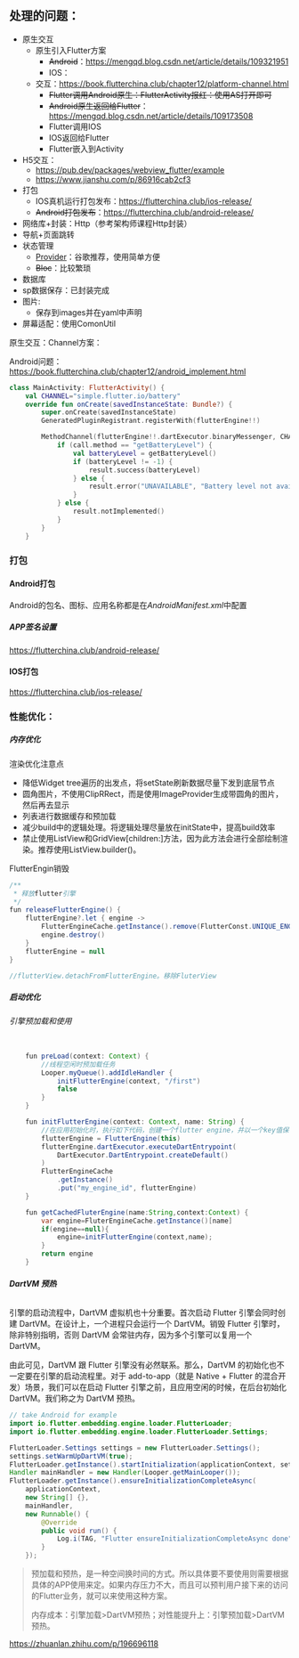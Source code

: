 ## 处理的问题：

* 原生交互
  * 原生引入Flutter方案
    * ~~Android~~：https://mengqd.blog.csdn.net/article/details/109321951
    * IOS：
  * 交互：https://book.flutterchina.club/chapter12/platform-channel.html
    * ~~Flutter调用Android原生：FlutterActivity报红：使用AS打开即可~~
    * ~~Android原生返回给Flutter~~：https://mengqd.blog.csdn.net/article/details/109173508
    * Flutter调用IOS
    * IOS返回给Flutter
    * Flutter嵌入到Activity
* H5交互：
  * https://pub.dev/packages/webview_flutter/example
  * https://www.jianshu.com/p/86916cab2cf3
* 打包
  * IOS真机运行打包发布：https://flutterchina.club/ios-release/
  * ~~Android打包发布~~：https://flutterchina.club/android-release/
* 网络库+封装：Http（参考架构师课程Http封装）
* 导航+页面跳转
* 状态管理
  * [Provider](https://pub.dev/packages/provider)：谷歌推荐，使用简单方便
  * ~~Bloc~~：比较繁琐
* 数据库
* sp数据保存：已封装完成
* 图片:
  * 保存到images并在yaml中声明
* 屏幕适配：使用ComonUtil



原生交互：Channel方案：

Android问题：https://book.flutterchina.club/chapter12/android_implement.html

```kotlin
class MainActivity: FlutterActivity() {
    val CHANNEL="simple.flutter.io/battery"
    override fun onCreate(savedInstanceState: Bundle?) {
        super.onCreate(savedInstanceState)
        GeneratedPluginRegistrant.registerWith(flutterEngine!!)

        MethodChannel(flutterEngine!!.dartExecutor.binaryMessenger, CHANNEL).setMethodCallHandler { call, result ->
            if (call.method == "getBatteryLevel") {
                val batteryLevel = getBatteryLevel()
                if (batteryLevel != -1) {
                    result.success(batteryLevel)
                } else {
                    result.error("UNAVAILABLE", "Battery level not available.", null)
                }
            } else {
                result.notImplemented()
            }
        }
    }
```



### 打包

#### Android打包

Android的包名、图标、应用名称都是在*AndroidManifest.xml*中配置

##### APP签名设置

https://flutterchina.club/android-release/

#### IOS打包

https://flutterchina.club/ios-release/



### 性能优化：

##### 内存优化

渲染优化注意点

* 降低Widget tree遍历的出发点，将setState刷新数据尽量下发到底层节点
* 圆角图片，不使用ClipRRect，而是使用ImageProvider生成带圆角的图片，然后再去显示
* 列表进行数据缓存和预加载
* 减少build中的逻辑处理。将逻辑处理尽量放在initState中，提高build效率
* 禁止使用ListView和GridView[children:]方法，因为此方法会进行全部绘制渲染。推荐使用ListView.builder()。

FlutterEngin销毁

```java
/**
 * 释放flutter引擎
 */
fun releaseFlutterEngine() {
    flutterEngine?.let { engine ->
        FlutterEngineCache.getInstance().remove(FlutterConst.UNIQUE_ENGINE_NAME)
        engine.destroy()
    }
    flutterEngine = null
}

//flutterView.detachFromFlutterEngine。移除FluterView
```

##### 启动优化

###### 引擎预加载和使用

```java

    fun preLoad(context: Context) {
        //线程空闲时预加载任务
        Looper.myQueue().addIdleHandler {
            initFlutterEngine(context, "/first")
            false
        }
    }

    fun initFlutterEngine(context: Context, name: String) {
        //在应用初始化时，执行如下代码，创建一个flutter engine，并以一个key值保存起来。
        flutterEngine = FlutterEngine(this)
        flutterEngine.dartExecutor.executeDartEntrypoint(
            DartExecutor.DartEntrypoint.createDefault()
        )
        FlutterEngineCache
            .getInstance()
            .put("my_engine_id", flutterEngine)
    }

    fun getCachedFluterEngine(name:String,context:Context) {
        var engine=FluterEngineCache.getInstance()[name]
        if(engine==null){
            engine=initFlutterEngine(context,name);
        }
        return engine
    }
```

###### **DartVM 预热**

引擎的启动流程中，DartVM 虚拟机也十分重要。首次启动 Flutter 引擎会同时创建 DartVM。在设计上，一个进程只会运行一个 DartVM。销毁 Flutter 引擎时，除非特别指明，否则 DartVM 会常驻内存，因为多个引擎可以复用一个 DartVM。

由此可见，DartVM 跟 Flutter 引擎没有必然联系。那么，DartVM 的初始化也不一定要在引擎的启动流程里。对于 add-to-app（就是 Native + Flutter 的混合开发）场景，我们可以在启动 Flutter 引擎之前，且应用空闲的时候，在后台初始化 DartVM。我们称之为 DartVM 预热。

```java
// take Android for example
import io.flutter.embedding.engine.loader.FlutterLoader;
import io.flutter.embedding.engine.loader.FlutterLoader.Settings;

FlutterLoader.Settings settings = new FlutterLoader.Settings();
settings.setWarmUpDartVM(true);
FlutterLoader.getInstance().startInitialization(applicationContext, settings);
Handler mainHandler = new Handler(Looper.getMainLooper());
FlutterLoader.getInstance().ensureInitializationCompleteAsync(
    applicationContext,
    new String[] {},
    mainHandler,
    new Runnable() {
        @Override
        public void run() {
            Log.i(TAG, "Flutter ensureInitializationCompleteAsync done");
        }
    });
```

>预加载和预热，是一种空间换时间的方式。所以具体要不要使用则需要根据具体的APP使用来定。如果内存压力不大，而且可以预判用户接下来的访问的Flutter业务，就可以来使用这种方案。
>
>内存成本：引擎加载>DartVM预热；对性能提升上：引擎预加载>DartVM预热。

https://zhuanlan.zhihu.com/p/196696118